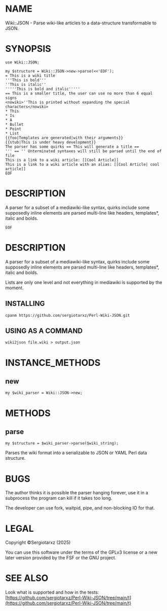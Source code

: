 # NAME

Wiki::JSON - Parse wiki-like articles to a data-structure transformable to JSON.

# SYNOPSIS

    use Wiki::JSON;

    my $structure = Wiki::JSON->new->parse(<<'EOF');
    = This is a wiki title
    '''This is bold'''
    ''This is italic''
    '''''This is bold and italic'''''
    == This is a smaller title, the user can use no more than 6 equal signs
    <nowiki>''This is printed without expanding the special characters</nowiki>
    * This
    * Is
    * A
    * Bullet
    * Point
    * List
    {{foo|Templates are generated|with their arguments}}
    {{stub|This is under heavy development}}
    The parser has some quirks == This will generate a title ==
    ''' == '' Unterminated syntaxes will still be parsed until the end of file
    This is a link to a wiki article: [[Cool Article]]
    This is a link to a wiki article with an alias: [[Cool Article| cool article]]
    EOF

# DESCRIPTION

A parser for a subset of a mediawiki-like syntax, quirks include some
supposedly inline elements are parsed multi-line like headers, templates\*,
italic and bolds.

    EOF

# DESCRIPTION

A parser for a subset of a mediawiki-like syntax, quirks include some
supposedly inline elements are parsed multi-line like headers, templates\*,
italic and bolds.

Lists are only one level and not everything in mediawiki is supported by the
moment.

## INSTALLING

    cpanm https://github.com/sergiotarxz/Perl-Wiki-JSON.git

## USING AS A COMMAND

    wiki2json file.wiki > output.json

# INSTANCE\_METHODS

## new

    my $wiki_parser = Wiki::JSON->new;

# METHODS

## parse

    my $structure = $wiki_parser->parse($wiki_string);

Parses the wiki format into a serializable to JSON or YAML Perl data structure.

# BUGS

The author thinks it is possible the parser hanging forever, use it in
a subprocess the program can kill if it takes too long.

The developer can use fork, waitpid, pipe, and non-blocking IO for that.

# LEGAL

Copyright ©Sergiotarxz (2025)

You can use this software under the terms of the GPLv3 license or a new later
version provided by the FSF or the GNU project.

# SEE ALSO

Look what is supported and how in the tests: [https://github.com/sergiotarxz/Perl-Wiki-JSON/tree/main/t](https://github.com/sergiotarxz/Perl-Wiki-JSON/tree/main/t)
